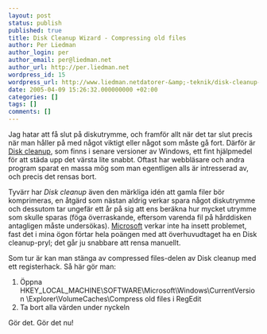 ```yaml
---
layout: post
status: publish
published: true
title: Disk Cleanup Wizard - Compressing old files
author: Per Liedman
author_login: per
author_email: per@liedman.net
author_url: http://per.liedman.net
wordpress_id: 15
wordpress_url: http://www.liedman.netdatorer-&amp;-teknik/disk-cleanup-wizard---compressing-old-files/
date: 2005-04-09 15:26:32.000000000 +02:00
categories: []
tags: []
comments: []
---
```

Jag hatar att få slut på diskutrymme, och framför allt när det tar slut precis när man håller på med något viktigt eller något som måste gå fort. Därför är <a href="http://support.microsoft.com/default.aspx?scid=kb;en-us;310312">Disk cleanup</a>, som finns i senare versioner av Windows, ett fint hjälpmedel för att städa upp det värsta lite snabbt. Oftast har webbläsare och andra program sparat en massa mög som man egentligen alls är intresserad av, och precis det rensas bort.

Tyvärr har <i>Disk cleanup</i> även den märkliga idén att gamla filer bör komprimeras, en åtgärd som nästan aldrig verkar spara något diskutrymme och dessutom tar ungefär ett år på sig att ens beräkna hur mycket utrymme som skulle sparas (föga överraskande, eftersom varenda fil på hårddisken antagligen måste undersökas). <a href="http://www.microsoft.com">Microsoft</a> verkar  inte ha insett problemet, fast det i mina ögon förtar hela poängen med att överhuvudtaget ha en Disk cleanup-pryl; det går ju snabbare att rensa manuellt.

Som tur är kan man stänga av compressed files-delen av Disk cleanup med ett registerhack. Så här gör man:
<ol>
<li>Öppna HKEY_LOCAL_MACHINE\SOFTWARE\Microsoft\Windows\CurrentVersion \Explorer\VolumeCaches\Compress old files i RegEdit</li><li>Ta bort alla värden under nyckeln</li>
</ol>

Gör det. Gör det nu!
